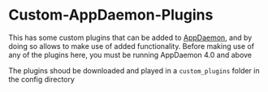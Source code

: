 # Custom-AppDaemon-Plugins
This has some custom plugins that can be added to [AppDaemon](https://appdaemon.readthedocs.io/en/latest/), and by doing so allows to make use of added functionality.
Before making use of any of the plugins here, you must be running AppDaemon 4.0 and above

The plugins shoud be downloaded and played in a ``custom_plugins`` folder in the config directory
